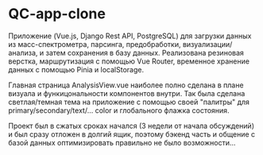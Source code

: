 # QC-app-clone
Приложение (Vue.js, Django Rest API, PostgreSQL) для загрузки данных из масс-спектрометра, парсинга, предобработки, визуализации/анализа, и затем сохранения в базу данных. Реализована резиновая верстка, маршрутизация с помощью Vue Router, временное хранение данных с помощью Pinia и localStorage.

Главная страница AnalysisView.vue наиболее полно сделана в плане визуала и функицональности компонентов внутри. Так была сделана светлая/темная тема на приложение с помощью своей "палитры" для primary/secondary/text/... color и глобального флажка состояния.

Проект был в сжатых сроках начался (3 недели от начала обсуждений) и был сразу отложен в долгий ящик, поэтому бэкенд часть и общение с базой данных оптимизировать правильно не было возможности...
